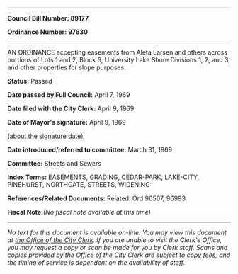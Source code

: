 

********

**Council Bill Number: 89177**
   
**Ordinance Number: 97630**
********

 AN ORDINANCE accepting easements from Aleta Larsen and others across portions of Lots 1 and 2, Block 6, University Lake Shore Divisions 1, 2, and 3, and other properties for slope purposes.

**Status:** Passed
   
**Date passed by Full Council:** April 7, 1969
   
**Date filed with the City Clerk:** April 9, 1969
   
**Date of Mayor's signature:** April 9, 1969
   
[(about the signature date)](/~public/approvaldate.htm)
   
   
   
**Date introduced/referred to committee:** March 31, 1969
   
**Committee:** Streets and Sewers
   
   
**Index Terms:** EASEMENTS, GRADING, CEDAR-PARK, LAKE-CITY, PINEHURST, NORTHGATE, STREETS, WIDENING

**References/Related Documents:** Related: Ord 96507, 96993

**Fiscal Note:**_(No fiscal note available at this time)_
********

_No text for this document is available on-line. You may view this document at [the Office of the City Clerk](http://www.seattle.gov/leg/clerk/contactUs.htm). If you are unable to visit the Clerk's Office, you may request a copy or scan be made for you by Clerk staff. Scans and copies provided by the Office of the City Clerk are subject to [copy fees](http://clerk.seattle.gov/~public/clerkfees.htm), and the timing of service is dependent on the availability of staff._

